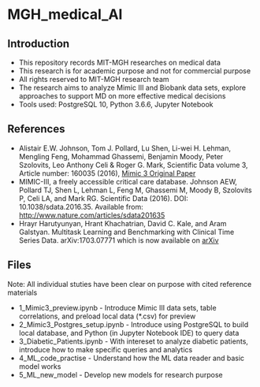 MGH_medical_AI
=========================

## Introduction
* This repository records MIT-MGH researches on medical data
* This research is for academic purpose and not for commercial purpose
* All rights reserved to MIT-MGH research team
* The research aims to analyze Mimic III and Biobank data sets, explore approaches to support MD on more effective medical decisions
* Tools used: PostgreSQL 10, Python 3.6.6, Jupyter Notebook

## References
* Alistair E.W. Johnson, Tom J. Pollard, Lu Shen, Li-wei H. Lehman, Mengling Feng, Mohammad Ghassemi, Benjamin Moody, Peter Szolovits, Leo Anthony Celi & Roger G. Mark, Scientific Data volume 3, Article number: 160035 (2016), [Mimic 3 Original Paper](https://www.nature.com/articles/sdata201635)
* MIMIC-III, a freely accessible critical care database. Johnson AEW, Pollard TJ, Shen L, Lehman L, Feng M, Ghassemi M, Moody B, Szolovits P, Celi LA, and Mark RG. Scientific Data (2016). DOI: 10.1038/sdata.2016.35. Available from: http://www.nature.com/articles/sdata201635
* Hrayr Harutyunyan, Hrant Khachatrian, David C. Kale, and Aram Galstyan. Multitask Learning and Benchmarking with Clinical Time Series Data. arXiv:1703.07771 which is now available on [arXiv](https://arxiv.org/abs/1703.07771)



## Files 
Note: All individual stuties have been clear on purpose with cited reference materials
* 1_Mimic3_preview.ipynb - Introduce Mimic III data sets, table correlations, and preload local data (*.csv) for preview
* 2_Mimic3_Postgres_setup.ipynb - Introduce using PostgreSQL to build local database, and Python (in Jupyter Notebook IDE) to query data
* 3_Diabetic_Patients.ipynb - With intereset to analyze diabetic patients, introduce how to make specific queries and analytics
* 4_ML_code_practise - Understand how the ML data reader and basic model works
* 5_ML_new_model - Develop new models for research purpose
